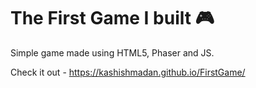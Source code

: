 # The First Game I built 🎮

Simple game made using HTML5, Phaser and JS. 

Check it out - https://kashishmadan.github.io/FirstGame/
